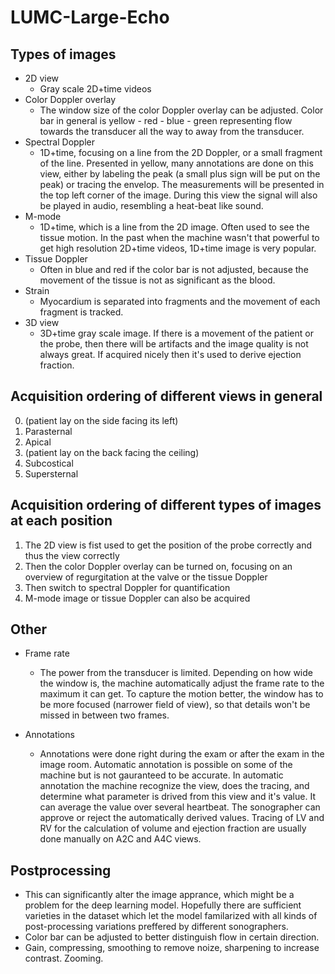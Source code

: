 # LUMC-Large-Echo

## Types of images
* 2D view
    * Gray scale 2D+time videos
* Color Doppler overlay
    * The window size of the color Doppler overlay can be adjusted. Color bar in general is yellow - red - blue - green representing flow towards the transducer all the way to away from the transducer.
* Spectral Doppler
    * 1D+time, focusing on a line from the 2D Doppler, or a small fragment of the line. Presented in yellow, many annotations are done on this view, either by labeling the peak (a small plus sign will be put on the peak) or tracing the envelop. The measurements will be presented in the top left corner of the image. During this view the signal will also be played in audio, resembling a heat-beat like sound.
* M-mode
    * 1D+time, which is a line from the 2D image. Often used to see the tissue motion. In the past when the machine wasn't that powerful to get high resolution 2D+time videos, 1D+time image is very popular.
* Tissue Doppler
    * Often in blue and red if the color bar is not adjusted, because the movement of the tissue is not as significant as the blood.
* Strain
    * Myocardium is separated into fragments and the movement of each fragment is tracked.
* 3D view
    * 3D+time gray scale image. If there is a movement of the patient or the probe, then there will be artifacts and the image quality is not always great. If acquired nicely then it's used to derive ejection fraction.

## Acquisition ordering of different views in general
0. (patient lay on the side facing its left)
1. Parasternal
2. Apical
3. (patient lay on the back facing the ceiling)
4. Subcostical
5. Supersternal

## Acquisition ordering of different types of images at each position
1. The 2D view  is fist used to get the position of the probe correctly and thus the view correctly
2. Then the color Doppler overlay can be turned on, focusing on an overview of regurgitation at the valve or the tissue Doppler
3. Then switch to spectral Doppler for quantification
4. M-mode image or tissue Doppler can also be acquired

## Other
* Frame rate
    * The power from the transducer is limited. Depending on how wide the window is, the machine automatically adjust the frame rate to the maximum it can get. To capture the motion better, the window has to be more focused (narrower field of view), so that details won't be missed in between two frames.

* Annotations
    * Annotations were done right during the exam or after the exam in the image room. Automatic annotation is possible on some of the machine but is not gauranteed to be accurate. In automatic annotation the machine recognize the view, does the tracing, and determine what parameter is drived from this view and it's value. It can average the value over several heartbeat. The sonographer can approve or reject the automatically derived values. Tracing of LV and RV for the calculation of volume and ejection fraction are usually done manually on A2C and A4C views.


## Postprocessing
* This can significantly alter the image apprance, which might be a problem for the deep learning model. Hopefully there are sufficient varieties in the dataset which let the model familarized with all kinds of post-processing variations preffered by different sonographers.
* Color bar can be adjusted to better distinguish flow in certain direction.
* Gain, compressing, smoothing to remove noize, sharpening to increase contrast. Zooming.
